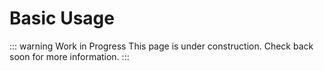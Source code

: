 # Basic Usage

::: warning Work in Progress
This page is under construction. Check back soon for more information.
:::